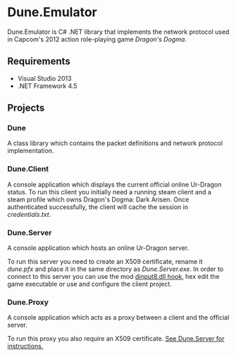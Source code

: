 # Dune.Emulator
Dune.Emulator is C# .NET library that implements the network protocol used in Capcom's 2012 action role-playing game *Dragon's Dogma*.

## Requirements
* Visual Studio 2013
* .NET Framework 4.5

## Projects

### Dune
A class library which contains the packet definitions and network protocol implementation.

### Dune.Client
A console application which displays the current official online Ur-Dragon status.
To run this client you initially need a running steam client and a steam profile which owns Dragon's Dogma: Dark Arisen. Once authenticated successfully, the client will cache the session in *credentials.txt*.

### Dune.Server
A console application which hosts an online Ur-Dragon server.

To run this server you need to create an X509 certificate, rename it *dune.pfx* and place it in the same directory as *Dune.Server.exe*.
In order to connect to this server you can use the mod [dinput8.dll hook](http://www.nexusmods.com/dragonsdogma/mods/96/?), hex edit the game executable or use and configure the client project.

### Dune.Proxy
A console application which acts as a proxy between a client and the official server.

To run this proxy you also require an X509 certificate. [See Dune.Server for instructions.](#duneserver)
